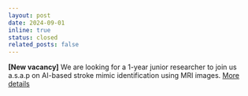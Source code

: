 ```yaml
---
layout: post
date: 2024-09-01
inline: true
status: closed
related_posts: false
---
```


**[New vacancy]** We are looking for a 1-year junior researcher to join us a.s.a.p on AI-based stroke mimic identification using MRI images. <a href="/opportunities/">More details</a>
